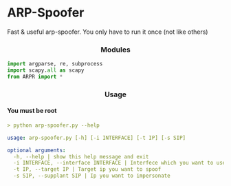 # ARP-Spoofer
Fast & useful arp-spoofer. You only have to run it once (not like others)
<h3 text align="center"> Modules </h3>

```py
import argparse, re, subprocess
import scapy.all as scapy
from ARPR import *
```
<h3 text align="center"> Usage </h3>

<h4> You must be root </h4> 

```yml
> python arp-spoofer.py --help

usage: arp-spoofer.py [-h] [-i INTERFACE] [-t IP] [-s SIP]

optional arguments:
  -h, --help | show this help message and exit   
  -i INTERFACE, --interface INTERFACE | Interfece which you want to use   
  -t IP, --target IP | Target ip you want to spoof       
  -s SIP, --supplant SIP | Ip you want to impersonate 
```
